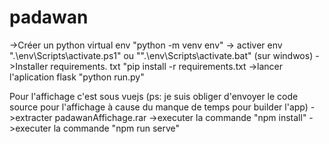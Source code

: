 # padawan
->Créer un python virtual env "python -m venv env"
-> activer env ".\env\Scripts\activate.ps1" ou "".\env\Scripts\activate.bat" (sur windwos) 
->Installer requirements. txt "pip install -r requirements.txt
->lancer l'aplication flask "python run.py"

Pour l'affichage c'est sous vuejs
(ps: je suis obliger d'envoyer le code source pour l'affichage à cause du manque de temps pour builder l'app)
->extracter padawanAffichage.rar
->executer la commande "npm install"
->executer la commande "npm run serve"
